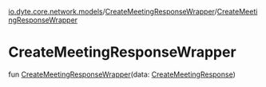[io.dyte.core.network.models](../index.md)/[CreateMeetingResponseWrapper](index.md)/[CreateMeetingResponseWrapper](-create-meeting-response-wrapper.md)

# CreateMeetingResponseWrapper


fun [CreateMeetingResponseWrapper](-create-meeting-response-wrapper.md)(data: [CreateMeetingResponse](../-create-meeting-response/index.md))
